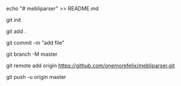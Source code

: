 echo "# mebliparser" >> README.md

git init

git add .

git commit -m "add file"

git branch -M master

git remote add origin https://github.com/onemorefelix/mebliparser.git

git push -u origin master

